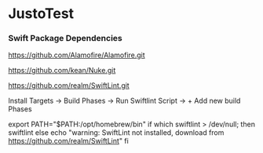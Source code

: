 # JustoTest

### Swift Package Dependencies 

https://github.com/Alamofire/Alamofire.git

https://github.com/kean/Nuke.git


https://github.com/realm/SwiftLint.git

Install 
Targets -> Build Phases -> Run Swiftlint Script -> + Add new build Phases

export PATH="$PATH:/opt/homebrew/bin"
if which swiftlint > /dev/null; then
  swiftlint
else
  echo "warning: SwiftLint not installed, download from https://github.com/realm/SwiftLint"
fi

